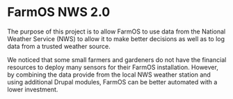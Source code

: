 # FarmOS NWS 2.0

The purpose of this project is to allow FarmOS to use data from the National Weather Service (NWS) to allow it to make better decisions as well as to log data from a trusted weather source.

We noticed that some small farmers and gardeners do not have the financial resources to deploy many sensors for their FarmOS installation. However, by combining the data provide from the local NWS weather station and using additional Drupal modules, FarmOS can be better automated with a lower investment.
